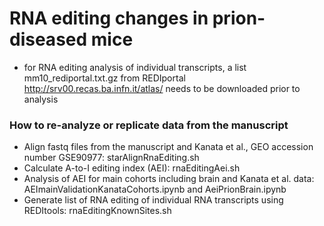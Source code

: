 
# RNA editing changes in prion-diseased mice

- for RNA editing analysis of individual transcripts, a list mm10_rediportal.txt.gz from REDIportal http://srv00.recas.ba.infn.it/atlas/ needs to be downloaded prior to analysis

### How to re-analyze or replicate data from the manuscript

* Align fastq files from the manuscript and Kanata et al., GEO accession number GSE90977: starAlignRnaEditing.sh
* Calculate A-to-I editing index (AEI): rnaEditingAei.sh
* Analysis of AEI for main cohorts including brain and Kanata et al. data: AEImainValidationKanataCohorts.ipynb and AeiPrionBrain.ipynb
* Generate list of RNA editing of individual RNA transcripts using REDItools: rnaEditingKnownSites.sh
